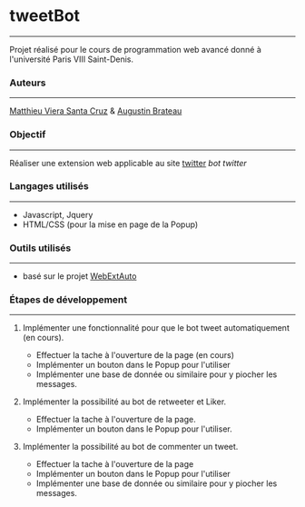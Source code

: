 # tweetBot
----------------
Projet réalisé pour le cours de programmation web avancé donné à l'université Paris VIII Saint-Denis.

### Auteurs ###
------------------
[Matthieu Viera Santa Cruz](https://github.com/Ziirofan) &
[Augustin Brateau](https://github.com/Bratal)

### Objectif
-------------------
Réaliser une extension web applicable au site [twitter](https://twitter.com/) _bot twitter_

### Langages utilisés
--------------
* Javascript, Jquery
* HTML/CSS (pour la mise en page de la Popup)

### Outils utilisés
--------------

* basé sur le projet [WebExtAuto](https://github.com/nicopowa/WebExtAuto)

### Étapes de développement
-----------------

1) Implémenter une fonctionnalité pour que le bot tweet automatiquement (en cours).
    * Effectuer la tache à l'ouverture de la page (en cours)
    * Implémenter un bouton dans le Popup pour l'utiliser
    * Implémenter une base de donnée ou similaire pour y piocher les messages.

2) Implémenter la possibilité au bot de retweeter et Liker.
    * Effectuer la tache à l'ouverture de la page.
    * Implémenter un bouton dans le Popup pour l'utiliser.

3) Implémenter la possibilité au bot de commenter un tweet.
    * Effectuer la tache à l'ouverture de la page
    * Implémenter un bouton dans le Popup pour l'utiliser
    * Implémenter une base de donnée ou similaire pour y piocher les messages.
